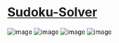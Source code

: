 # [Sudoku-Solver](https://sudokusolver1.netlify.app/)
![image](https://user-images.githubusercontent.com/59107332/212373726-c8cc78dd-d5da-4f58-84a8-ef4f3bf9c92a.png)
![image](https://user-images.githubusercontent.com/59107332/212373813-85dd58c2-c153-4070-98c3-07183163d607.png)
![image](https://user-images.githubusercontent.com/59107332/212373902-ad84d858-ba40-41e6-a4ea-115393e2f8f6.png)
![image](https://user-images.githubusercontent.com/59107332/212374029-e8ce3a20-6714-44db-a46a-a97915493fa8.png)
